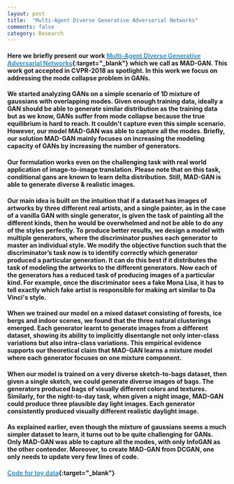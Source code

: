 ```yaml
---
layout: post
title:  "Multi-Agent Diverse Generative Adversarial Networks"
comments: false
category: Research
---
```


#### Here we briefly present our work [<font color="#3498DB">Multi-Agent Diverse Generative Adversarial Networks</font>](https://arxiv.org/abs/1704.02906){:target="_blank"} which we call as MAD-GAN. This work got accepted in CVPR-2018 as spotlight. In this work we focus on addressing the mode collapse problem in GANs.

#### We started analyzing GANs on a simple scenario of 1D mixture of gaussians with overlapping modes. Given enough training data, ideally a GAN should be able to generate similar distribution as the training data but as we know, GANs suffer from mode collapse because the true equilibrium is hard to reach. It couldn't capture even this simple scenario. However, our model MAD-GAN was able to capture all the modes. Briefly, our solution MAD-GAN mainly focuses on increasing the modeling capacity of GANs by increasing the number of generators.

#### Our formulation works even on the challenging task with real world application of image-to-image translation. Please note that on this task, conditional gans are known to learn delta distribution. Still, MAD-GAN is able to generate diverse & realistic images.

#### Our main idea is built on the intuition that if a dataset has images of artworks by three different real artists, and a single painter, as in the case of a vanilla GAN with single generator, is given the task of painting all the different kinds, then he would be overwhelmed and not be able to do any of the styles perfectly. To produce better results, we design a model with multiple generators, where the discriminator pushes each generator to master an individual style. We modify the objective function such that the discriminator’s task now is to identify correctly which generator produced a particular generation. It can do this best if it distributes the task of modeling the artworks to the different generators. Now each of the generators has a reduced task of producing images of a particular kind. For example, once the discriminator sees a fake Mona Lisa, it has to tell exactly which fake artist is responsible for making art similar to Da Vinci's style.

#### When we trained our model on a mixed dataset consisting of forests, ice bergs and indoor scenes, we found that the three natural clusterings emerged. Each generator learnt to generate images from a different dataset, showing its ability to implicitly disentangle not only inter-class variations but also intra-class variations. This empirical evidence supports our theoretical claim that MAD-GAN learns a mixture model where each generator focuses on one mixture component.

#### When our model is trained on a very diverse sketch-to-bags dataset, then given a single sketch, we could generate diverse images of bags. The generators produced bags of visually different colors and textures. Similarly, for the night-to-day task, when given a night image, MAD-GAN could produce three plausible day light images. Each generator consistently produced visually different realistic daylight image.

#### As explained earlier, even though the mixture of gaussians seems a much simpler dataset to learn, it turns out to be quite challenging for GANs. Only MAD-GAN was able to capture all the modes, with only InfoGAN as the other contender. Moreover, to create MAD-GAN from DCGAN, one only needs to update very few lines of code.

#### [<font color="#3498DB">Code for toy data</font>](https://github.com/vivkul/MAD-GAN_synthetic){:target="_blank"}
